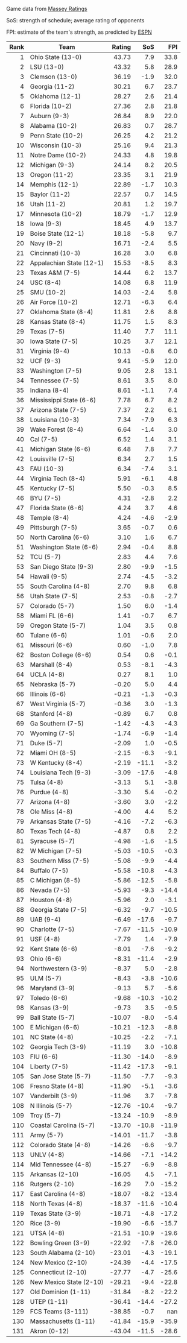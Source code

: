 Game data from [Massey Ratings](https://www.masseyratings.com/data)

SoS: strength of schedule; average rating of opponents

FPI: estimate of the team's strength, as predicted by
[ESPN](http://www.espn.com/college-football/statistics/teamratings)

Rank |           Team            | Rating |  SoS  |  FPI  
----:| ------------------------- | ------:| -----:| -----:
   1 | Ohio State (13-0)         |  43.73 |   7.9 |  33.8
   2 | LSU (13-0)                |  43.32 |   5.8 |  28.9
   3 | Clemson (13-0)            |  36.19 |  -1.9 |  32.0
   4 | Georgia (11-2)            |  30.21 |   6.7 |  23.7
   5 | Oklahoma (12-1)           |  28.27 |   2.6 |  21.4
   6 | Florida (10-2)            |  27.36 |   2.8 |  21.8
   7 | Auburn (9-3)              |  26.84 |   8.9 |  22.0
   8 | Alabama (10-2)            |  26.83 |   0.7 |  28.7
   9 | Penn State (10-2)         |  26.25 |   4.2 |  21.2
  10 | Wisconsin (10-3)          |  25.16 |   9.4 |  21.3
  11 | Notre Dame (10-2)         |  24.33 |   4.8 |  19.8
  12 | Michigan (9-3)            |  24.14 |   8.2 |  20.5
  13 | Oregon (11-2)             |  23.35 |   3.1 |  21.9
  14 | Memphis (12-1)            |  22.89 |  -1.7 |  10.3
  15 | Baylor (11-2)             |  22.57 |   0.7 |  14.5
  16 | Utah (11-2)               |  20.81 |   1.2 |  19.7
  17 | Minnesota (10-2)          |  18.79 |  -1.7 |  12.9
  18 | Iowa (9-3)                |  18.45 |   4.9 |  13.7
  19 | Boise State (12-1)        |  18.18 |  -5.8 |   9.7
  20 | Navy (9-2)                |  16.71 |  -2.4 |   5.5
  21 | Cincinnati (10-3)         |  16.28 |   3.0 |   6.8
  22 | Appalachian State (12-1)  |  15.53 |  -8.5 |   8.3
  23 | Texas A&M (7-5)           |  14.44 |   6.2 |  13.7
  24 | USC (8-4)                 |  14.08 |   6.8 |  11.9
  25 | SMU (10-2)                |  14.03 |  -2.4 |   5.8
  26 | Air Force (10-2)          |  12.71 |  -6.3 |   6.4
  27 | Oklahoma State (8-4)      |  11.81 |   2.6 |   8.8
  28 | Kansas State (8-4)        |  11.75 |   1.5 |   8.3
  29 | Texas (7-5)               |  11.40 |   7.7 |  11.1
  30 | Iowa State (7-5)          |  10.25 |   3.7 |  12.1
  31 | Virginia (9-4)            |  10.13 |  -0.8 |   6.0
  32 | UCF (9-3)                 |   9.41 |  -5.9 |  12.0
  33 | Washington (7-5)          |   9.05 |   2.8 |  13.1
  34 | Tennessee (7-5)           |   8.61 |   3.5 |   8.0
  35 | Indiana (8-4)             |   8.61 |  -1.1 |   7.4
  36 | Mississippi State (6-6)   |   7.78 |   6.7 |   8.2
  37 | Arizona State (7-5)       |   7.37 |   2.2 |   6.1
  38 | Louisiana (10-3)          |   7.34 |  -7.9 |   6.3
  39 | Wake Forest (8-4)         |   6.64 |  -1.4 |   3.0
  40 | Cal (7-5)                 |   6.52 |   1.4 |   3.1
  41 | Michigan State (6-6)      |   6.48 |   7.8 |   7.7
  42 | Louisville (7-5)          |   6.34 |   2.7 |   1.5
  43 | FAU (10-3)                |   6.34 |  -7.4 |   3.1
  44 | Virginia Tech (8-4)       |   5.91 |  -6.1 |   4.8
  45 | Kentucky (7-5)            |   5.50 |  -0.3 |   8.5
  46 | BYU (7-5)                 |   4.31 |  -2.8 |   2.2
  47 | Florida State (6-6)       |   4.24 |   3.7 |   4.6
  48 | Temple (8-4)              |   4.24 |  -4.6 |  -2.9
  49 | Pittsburgh (7-5)          |   3.65 |  -0.7 |   0.6
  50 | North Carolina (6-6)      |   3.10 |   1.6 |   6.7
  51 | Washington State (6-6)    |   2.94 |  -0.4 |   8.8
  52 | TCU (5-7)                 |   2.83 |   4.4 |   7.6
  53 | San Diego State (9-3)     |   2.80 |  -9.9 |  -1.5
  54 | Hawaii (9-5)              |   2.74 |  -4.5 |  -3.2
  55 | South Carolina (4-8)      |   2.70 |   9.8 |   6.8
  56 | Utah State (7-5)          |   2.53 |  -0.8 |  -2.7
  57 | Colorado (5-7)            |   1.50 |   6.0 |  -1.4
  58 | Miami FL (6-6)            |   1.41 |  -0.7 |   6.7
  59 | Oregon State (5-7)        |   1.04 |   3.5 |   0.8
  60 | Tulane (6-6)              |   1.01 |  -0.6 |   2.0
  61 | Missouri (6-6)            |   0.60 |  -1.0 |   7.8
  62 | Boston College (6-6)      |   0.54 |   0.6 |  -0.1
  63 | Marshall (8-4)            |   0.53 |  -8.1 |  -4.3
  64 | UCLA (4-8)                |   0.27 |   8.1 |   1.0
  65 | Nebraska (5-7)            |  -0.20 |   5.0 |   4.4
  66 | Illinois (6-6)            |  -0.21 |  -1.3 |  -0.3
  67 | West Virginia (5-7)       |  -0.36 |   3.0 |  -1.3
  68 | Stanford (4-8)            |  -0.89 |   6.7 |   0.8
  69 | Ga Southern (7-5)         |  -1.42 |  -4.3 |  -4.3
  70 | Wyoming (7-5)             |  -1.74 |  -6.9 |  -1.4
  71 | Duke (5-7)                |  -2.09 |   1.0 |  -0.5
  72 | Miami OH (8-5)            |  -2.15 |  -6.3 |  -9.1
  73 | W Kentucky (8-4)          |  -2.19 | -11.1 |  -3.2
  74 | Louisiana Tech (9-3)      |  -3.09 | -17.6 |  -4.8
  75 | Tulsa (4-8)               |  -3.13 |   5.1 |  -3.8
  76 | Purdue (4-8)              |  -3.30 |   5.4 |  -0.2
  77 | Arizona (4-8)             |  -3.60 |   3.0 |  -2.2
  78 | Ole Miss (4-8)            |  -4.00 |   4.4 |   5.2
  79 | Arkansas State (7-5)      |  -4.16 |  -7.2 |  -6.3
  80 | Texas Tech (4-8)          |  -4.87 |   0.8 |   2.2
  81 | Syracuse (5-7)            |  -4.98 |  -1.6 |  -1.5
  82 | W Michigan (7-5)          |  -5.03 | -10.5 |  -0.3
  83 | Southern Miss (7-5)       |  -5.08 |  -9.9 |  -4.4
  84 | Buffalo (7-5)             |  -5.58 | -10.8 |  -4.3
  85 | C Michigan (8-5)          |  -5.86 | -12.5 |  -5.8
  86 | Nevada (7-5)              |  -5.93 |  -9.3 | -14.4
  87 | Houston (4-8)             |  -5.96 |   2.0 |  -3.1
  88 | Georgia State (7-5)       |  -6.32 |  -9.7 | -10.5
  89 | UAB (9-4)                 |  -6.49 | -17.6 |  -9.7
  90 | Charlotte (7-5)           |  -7.67 | -11.5 | -10.9
  91 | USF (4-8)                 |  -7.79 |   1.4 |  -7.9
  92 | Kent State (6-6)          |  -8.01 |  -7.6 |  -9.2
  93 | Ohio (6-6)                |  -8.31 | -11.4 |  -2.9
  94 | Northwestern (3-9)        |  -8.37 |   5.0 |  -2.8
  95 | ULM (5-7)                 |  -8.43 |  -3.8 | -10.6
  96 | Maryland (3-9)            |  -9.13 |   5.7 |  -5.6
  97 | Toledo (6-6)              |  -9.68 | -10.3 | -10.2
  98 | Kansas (3-9)              |  -9.73 |   3.5 |  -9.5
  99 | Ball State (5-7)          | -10.07 |  -8.0 |  -5.4
 100 | E Michigan (6-6)          | -10.21 | -12.3 |  -8.8
 101 | NC State (4-8)            | -10.25 |  -2.2 |  -7.1
 102 | Georgia Tech (3-9)        | -11.19 |   3.0 | -10.8
 103 | FIU (6-6)                 | -11.30 | -14.0 |  -8.9
 104 | Liberty (7-5)             | -11.42 | -17.3 |  -9.1
 105 | San Jose State (5-7)      | -11.50 |  -7.7 |  -9.3
 106 | Fresno State (4-8)        | -11.90 |  -5.1 |  -3.6
 107 | Vanderbilt (3-9)          | -11.96 |   3.7 |  -7.8
 108 | N Illinois (5-7)          | -12.76 | -10.4 |  -9.7
 109 | Troy (5-7)                | -13.24 | -10.9 |  -8.9
 110 | Coastal Carolina (5-7)    | -13.70 | -10.8 | -11.9
 111 | Army (5-7)                | -14.01 | -11.7 |  -3.8
 112 | Colorado State (4-8)      | -14.26 |  -6.6 |  -9.7
 113 | UNLV (4-8)                | -14.66 |  -7.1 | -14.2
 114 | Mid Tennessee (4-8)       | -15.27 |  -6.9 |  -8.8
 115 | Arkansas (2-10)           | -16.05 |   4.5 |  -7.1
 116 | Rutgers (2-10)            | -16.29 |   7.0 | -15.2
 117 | East Carolina (4-8)       | -18.07 |  -8.2 | -13.4
 118 | North Texas (4-8)         | -18.37 | -11.6 | -10.4
 119 | Texas State (3-9)         | -18.71 |  -4.8 | -17.2
 120 | Rice (3-9)                | -19.90 |  -6.6 | -15.7
 121 | UTSA (4-8)                | -21.51 | -10.9 | -19.6
 122 | Bowling Green (3-9)       | -22.92 |  -7.8 | -26.0
 123 | South Alabama (2-10)      | -23.01 |  -4.3 | -19.1
 124 | New Mexico (2-10)         | -24.39 |  -4.4 | -17.5
 125 | Connecticut (2-10)        | -27.77 |  -4.7 | -25.6
 126 | New Mexico State (2-10)   | -29.21 |  -9.4 | -22.8
 127 | Old Dominion (1-11)       | -31.84 |  -8.2 | -22.2
 128 | UTEP (1-11)               | -36.41 | -14.4 | -27.2
 129 | FCS Teams (3-111)         | -38.85 |  -0.7 |   nan
 130 | Massachusetts (1-11)      | -41.84 | -15.9 | -35.9
 131 | Akron (0-12)              | -43.04 | -11.5 | -28.6
